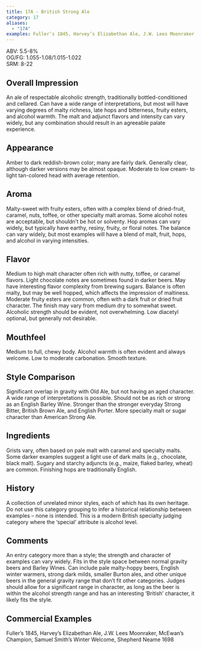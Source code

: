```yaml
---
title: 17A - British Strong Ale
category: 17
aliases: 
  - "17A"
examples: Fuller’s 1845, Harvey’s Elizabethan Ale, J.W. Lees Moonraker, McEwan’s Champion, Samuel Smith’s Winter Welcome, Shepherd Neame 1698
---
```


ABV: 5.5-8%  
OG/FG: 1.055-1.08/1.015-1.022  
SRM: 8-22  

## Overall Impression
An ale of respectable alcoholic strength, traditionally bottled-conditioned and cellared. Can have a wide range of interpretations, but most will have varying degrees of malty richness, late hops and bitterness, fruity esters, and alcohol warmth. The malt and adjunct flavors and intensity can vary widely, but any combination should result in an agreeable palate experience.

## Appearance
Amber to dark reddish-brown color; many are fairly dark. Generally clear, although darker versions may be almost opaque. Moderate to low cream- to light tan-colored head with average retention.

## Aroma
Malty-sweet with fruity esters, often with a complex blend of dried-fruit, caramel, nuts, toffee, or other specialty malt aromas. Some alcohol notes are acceptable, but shouldn’t be hot or solventy. Hop aromas can vary widely, but typically have earthy, resiny, fruity, or floral notes. The balance can vary widely, but most examples will have a blend of malt, fruit, hops, and alcohol in varying intensities.

## Flavor
Medium to high malt character often rich with nutty, toffee, or caramel flavors. Light chocolate notes are sometimes found in darker beers. May have interesting flavor complexity from brewing sugars. Balance is often malty, but may be well hopped, which affects the impression of maltiness. Moderate fruity esters are common, often with a dark fruit or dried fruit character. The finish may vary from medium dry to somewhat sweet. Alcoholic strength should be evident, not overwhelming. Low diacetyl optional, but generally not desirable.

## Mouthfeel
Medium to full, chewy body. Alcohol warmth is often evident and always welcome. Low to moderate carbonation. Smooth texture.

## Style Comparison
Significant overlap in gravity with Old Ale, but not having an aged character. A wide range of interpretations is possible. Should not be as rich or strong as an English Barley Wine. Stronger than the stronger everyday Strong Bitter, British Brown Ale, and English Porter. More specialty malt or sugar character than American Strong Ale.

## Ingredients
Grists vary, often based on pale malt with caramel and specialty malts. Some darker examples suggest a light use of dark malts (e.g., chocolate, black malt). Sugary and starchy adjuncts (e.g., maize, flaked barley, wheat) are common. Finishing hops are traditionally English.

## History
A collection of unrelated minor styles, each of which has its own heritage. Do not use this category grouping to infer a historical relationship between examples – none is intended. This is a modern British specialty judging category where the ‘special’ attribute is alcohol level.

## Comments
An entry category more than a style; the strength and character of examples can vary widely. Fits in the style space between normal gravity beers and Barley Wines. Can include pale malty-hoppy beers, English winter warmers, strong dark milds, smaller Burton ales, and other unique beers in the general gravity range that don’t fit other categories. Judges should allow for a significant range in character, as long as the beer is within the alcohol strength range and has an interesting ‘British’ character, it likely fits the style.

## Commercial Examples
Fuller’s 1845, Harvey’s Elizabethan Ale, J.W. Lees Moonraker, McEwan’s Champion, Samuel Smith’s Winter Welcome, Shepherd Neame 1698